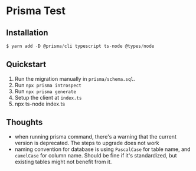 # Prisma Test

## Installation

```ts
$ yarn add -D @prisma/cli typescript ts-node @types/node
```

## Quickstart

1. Run the migration manually in `prisma/schema.sql`.
2. Run `npx prisma introspect`
3. Run `npx prisma generate`
4. Setup the client at `index.ts`
5. npx ts-node index.ts

## Thoughts

- when running prisma command, there's a warning that the current version is deprecated. The steps to upgrade does not work
- naming convention for database is using `PascalCase` for table name, and `camelCase` for column name. Should be fine if it's standardized, but existing tables might not benefit from it.

